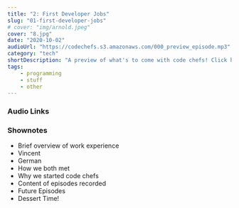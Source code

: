 ```yaml
---
title: "2: First Developer Jobs"
slug: "01-first-developer-jobs"
# cover: "img/arnold.jpeg"
cover: "8.jpg"
date: "2020-10-02"
audioUrl: "https://codechefs.s3.amazonaws.com/000_preview_episode.mp3"
category: "tech"
shortDescription: "A preview of what's to come with code chefs! Click here to listen for the first episode"
tags:
    - programming
    - stuff
    - other
---
```


### Audio Links

### Shownotes

- Brief overview of work experience
- Vincent
- German
- How we both met
- Why we started code chefs
- Content of episodes recorded
- Future Episodes
- Dessert Time!


